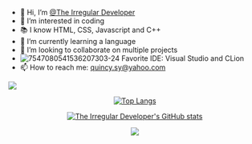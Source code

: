 - 👋 Hi, I’m <a href = "https://github.com/The-Irregular-Developer">@The Irregular Developer</a>
- 👀 I’m interested in coding
- 📚 I know HTML, CSS, Javascript and C++
- 🌱 I’m currently learning a language
- 💞️ I’m looking to collaborate on multiple projects
- ![7547080541536207303-24](https://user-images.githubusercontent.com/82714219/115122491-22032e80-9f86-11eb-8c40-67d247574afc.png) Favorite IDE: Visual Studio and CLion
- 📫 How to reach me: quincy.sy@yahoo.com

![](https://komarev.com/ghpvc/?username=The-Irregular-Developer&color=228B22)

<div align="center">
     <tr>
       <td align="center" style="padding=0;width=50%;">
             
[![Top Langs](https://github-readme-stats.vercel.app/api/top-langs/?username=The-Irregular-Developer)](https://github.com/The-Irregular-Developer) </td>
 <td align="center" style="padding=0;width=50%;">
      
[![The Irregular Developer's GitHub stats](https://github-readme-stats.vercel.app/api?username=The-Irregular-Developer)](https://github.com/The-Irregular-Developer)
      </td>
          
 ![](https://i.imgur.com/3tZGcbh.gif)

<!---
The-Irregular-Developer/The-Irregular-Developer is a ✨ special ✨ repository because its `README.md` (this file) appears on your GitHub profile.
You can click the Preview link to take a look at your changes.
--->
